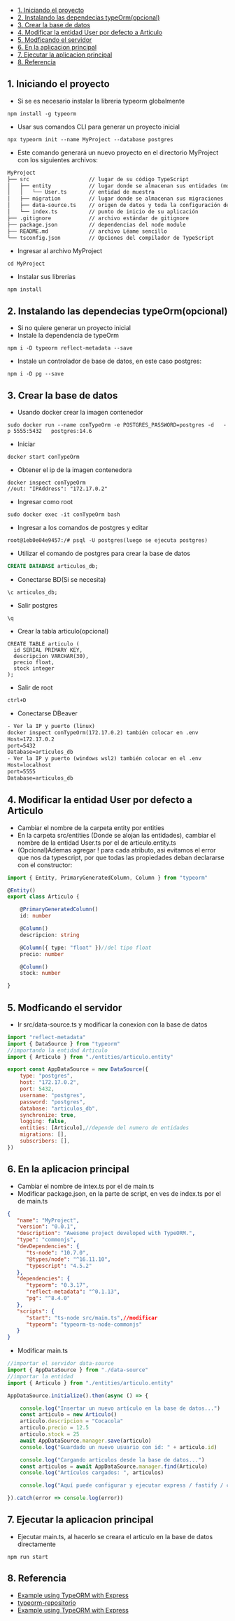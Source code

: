 - [1. Iniciando el proyecto](#1-iniciando-el-proyecto)
- [2. Instalando las dependecias typeOrm(opcional)](#2-instalando-las-dependecias-typeormopcional)
- [3. Crear la base de datos](#3-crear-la-base-de-datos)
- [4. Modificar la entidad User por defecto a Articulo](#4-modificar-la-entidad-user-por-defecto-a-articulo)
- [5. Modficando el servidor](#5-modficando-el-servidor)
- [6. En la aplicacion principal](#6-en-la-aplicacion-principal)
- [7. Ejecutar la aplicacion principal](#7-ejecutar-la-aplicacion-principal)
- [8. Referencia](#8-referencia)

## 1. Iniciando el proyecto
- Si se es necesario instalar la libreria typeorm globalmente
```console
npm install -g typeorm
```
- Usar sus comandos CLI para generar un proyecto inicial
```console
npx typeorm init --name MyProject --database postgres
```
- Este comando generará un nuevo proyecto en el directorio MyProject con los siguientes archivos:
```txt
MyProject
├── src                   // lugar de su código TypeScript
│   ├── entity            // lugar donde se almacenan sus entidades (modelos de base de datos)
│   │   └── User.ts       // entidad de muestra
│   ├── migration         // lugar donde se almacenan sus migraciones
│   ├── data-source.ts    // origen de datos y toda la configuración de conexión
│   └── index.ts          // punto de inicio de su aplicación
├── .gitignore            // archivo estándar de gitignore
├── package.json          // dependencias del node module
├── README.md             // archivo Léame sencillo
└── tsconfig.json         // Opciones del compilador de TypeScript
```
- Ingresar al archivo MyProject
```console
cd MyProject
```
- Instalar sus librerias
```
npm install
```

## 2. Instalando las dependecias typeOrm(opcional)
- Si no quiere      generar un proyecto inicial
- Instale la dependencia de typeOrm
```console
npm i -D typeorm reflect-metadata --save
```
- Instale un controlador de base de datos, en este caso postgres:
```console
npm i -D pg --save
```
## 3. Crear la base de datos
- Usando docker crear la imagen contenedor
```console
sudo docker run --name conTypeOrm -e POSTGRES_PASSWORD=postgres -d   -p 5555:5432   postgres:14.6
```
- Iniciar
```console
docker start conTypeOrm
```
- Obtener el ip de la imagen contenedora
```console
docker inspect conTypeOrm
//out: "IPAddress": "172.17.0.2"
```
- Ingresar como root
```console
sudo docker exec -it conTypeOrm bash
```
- Ingresar a los comandos de postgres y editar
```console
root@1eb0e04e9457:/# psql -U postgres(luego se ejecuta postgres)
```
- Utilizar el comando de postgres para crear la base de datos
```sql
CREATE DATABASE articulos_db;
```
- Conectarse BD(Si se necesita)
```console
\c articulos_db;
```
- Salir postgres
```console
\q
```
- Crear la tabla articulo(opcional)
```console
CREATE TABLE articulo (
  id SERIAL PRIMARY KEY,
  descripcion VARCHAR(30),
  precio float,
  stock integer
);
```
- Salir de root
```console
ctrl+D
```
- Conectarse DBeaver
```txt
- Ver la IP y puerto (linux)
docker inspect conTypeOrm(172.17.0.2) también colocar en .env
Host=172.17.0.2
port=5432
Database=articulos_db
- Ver la IP y puerto (windows wsl2) también colocar en el .env
Host=localhost
port=5555
Database=articulos_db
```
## 4. Modificar la entidad User por defecto a Articulo
- Cambiar el nombre de la carpeta entity por entities
- En la carpeta src/entities (Donde se alojan las entidades), cambiar el nombre de la entidad User.ts por el de articulo.entity.ts
- (Opcional)Ademas agregar ! para cada atributo, asi evitamos el error que nos da typescript, por que todas las propiedades deban declararse con el constructor:
```ts
import { Entity, PrimaryGeneratedColumn, Column } from "typeorm"

@Entity()
export class Articulo {

    @PrimaryGeneratedColumn()
    id: number

    @Column()
    descripcion: string

    @Column({ type: "float" })//del tipo float
    precio: number

    @Column()
    stock: number

}

```
## 5. Modficando el servidor
- Ir src/data-source.ts y modificar la conexion con la base de datos
```js
import "reflect-metadata"
import { DataSource } from "typeorm"
//importando la entidad Articulo
import { Articulo } from "./entities/articulo.entity"

export const AppDataSource = new DataSource({
    type: "postgres",
    host: "172.17.0.2",
    port: 5432,
    username: "postgres",
    password: "postgres",
    database: "articulos_db",
    synchronize: true,
    logging: false,
    entities: [Articulo],//depende del numero de entidades
    migrations: [],
    subscribers: [],
})
```
## 6. En la aplicacion principal
- Cambiar el nombre de intex.ts por el de main.ts
- Modificar package.json, en la parte de script, en ves de index.ts por el de main.ts
```json
{
   "name": "MyProject",
   "version": "0.0.1",
   "description": "Awesome project developed with TypeORM.",
   "type": "commonjs",
   "devDependencies": {
      "ts-node": "10.7.0",
      "@types/node": "^16.11.10",
      "typescript": "4.5.2"
   },
   "dependencies": {
      "typeorm": "0.3.17",
      "reflect-metadata": "^0.1.13",
      "pg": "^8.4.0"
   },
   "scripts": {
      "start": "ts-node src/main.ts",//modificar
      "typeorm": "typeorm-ts-node-commonjs"
   }
}
```
- Modificar main.ts
```ts
//importar el servidor data-source
import { AppDataSource } from "./data-source"
//importar la entidad
import { Articulo } from "./entities/articulo.entity"

AppDataSource.initialize().then(async () => {

    console.log("Insertar un nuevo artículo en la base de datos...")
    const articulo = new Articulo()
    articulo.descripcion = "Cocacola"
    articulo.precio = 12.5
    articulo.stock = 25
    await AppDataSource.manager.save(articulo)
    console.log("Guardado un nuevo usuario con id: " + articulo.id)

    console.log("Cargando articulos desde la base de datos...")
    const articulos = await AppDataSource.manager.find(Articulo)
    console.log("Artículos cargados: ", articulos)

    console.log("Aquí puede configurar y ejecutar express / fastify / cualquier otro marco.")

}).catch(error => console.log(error))
```
## 7. Ejecutar la aplicacion principal
- Ejecutar main.ts, al hacerlo se creara el articulo en la base de datos directamente
```console
npm run start
```
## 8. Referencia
- [Example using TypeORM with Express](https://orkhan.gitbook.io/typeorm/docs/example-with-express)
- [typeorm-repositorio](https://github.com/xixay/typeorm-repositorio)
- [Example using TypeORM with Express](https://orkhan.gitbook.io/typeorm/docs/example-with-express)
